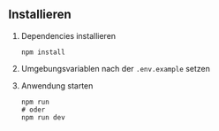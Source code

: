 ## Installieren

1. Dependencies installieren
   ```shell
   npm install
   ```
2. Umgebungsvariablen nach der `.env.example` setzen

3. Anwendung starten
   ```shell
   npm run
   # oder
   npm run dev
   ```
